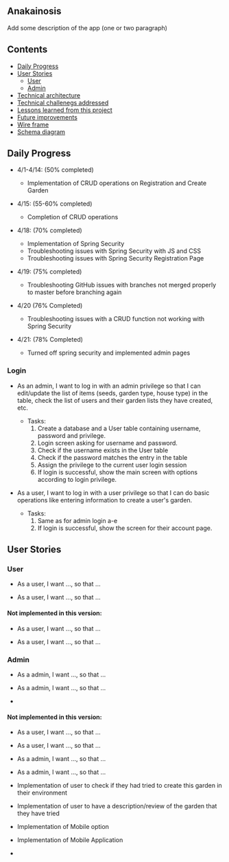 ## Anakainosis

Add some description of the app (one or two paragraph)

## Contents

- [Daily Progress](#Daily-Progess)
- [User Stories](#User-Stories)
    - [User](#User)
    - [Admin](#Admin)
- [Technical architecture](http://)
- [Technical challenegs addressed](#Technical-challenges)
- [Lessons learned from this project](#Lessons-learned)
- [Future improvements](#Future-improvements)
- [Wire frame](http://)
- [Schema diagram](http://)


## Daily Progress
- 4/1-4/14: (50% completed)
  - Implementation of CRUD operations on Registration and Create Garden
- 4/15: (55-60% completed)
  - Completion of CRUD operations

- 4/18: (70% completed)
    - Implementation of Spring Security
    - Troubleshooting issues with Spring Security with JS and CSS
    - Troubleshooting issues with Spring Security Registration Page
  
- 4/19: (75% completed)
  - Troubleshooting GitHub issues with branches not merged properly to master before branching again
  
- 4/20 (76% Completed)
  - Troubleshooting issues with a CRUD function not working with Spring Security
  
- 4/21: (78% Completed)
  - Turned off spring security and implemented admin pages
    


### Login
- As an admin, I want to log in with an admin privilege so that I can edit/update the list of items (seeds, garden type, house type) in the table, check the list of users and their garden lists they have created, etc. 
    - Tasks:
        1. Create a database and a User table containing username, password and privilege.
        2. Login screen asking for username and password.
        3. Check if the username exists in the User table
        4. Check if the password matches the entry in the table
        5. Assign the privilege to the current user login session
        6. If login is successful, show the main screen with options according to login privilege.


- As a user, I want to log in with a user privilege so that I can do basic operations like entering information to create a user's garden.
    - Tasks:
        1. Same as for admin login a-e
        2. If login is successful, show the screen for their account page.

## User Stories

### User
- As a user, I want ..., so that ...

- As a user, I want ..., so that ...

#### Not implemented in this version:
- As a user, I want ..., so that ...

- As a user, I want ..., so that ...

### Admin
- As a admin, I want ..., so that ...

- As a admin, I want ..., so that ...
- 
#### Not implemented in this version:

- As a user, I want ..., so that ...

- As a user, I want ..., so that ...

- As a admin, I want ..., so that ...

- As a admin, I want ..., so that ...

- Implementation of user to check if they had tried to create this garden in their environment
- Implementation of user to have a description/review of the garden that they have tried
- Implementation of Mobile option 
- Implementation of Mobile Application
- 